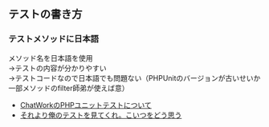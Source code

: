 ## テストの書き方

### テストメソッドに日本語
メソッド名を日本語を使用<br/>
→テストの内容が分かりやすい<br/>
→テストコードなので日本語でも問題ない（PHPUnitのバージョンが古いせいか一部メソッドのfilter師弟が使えば意）<br/>

- [ChatWorkのPHPユニットテストについて](https://creators-note.chatwork.com/entry/2017/12/08/100000)
- [それより俺のテストを見てくれ。こいつをどう思う](https://calpo.hatenadiary.org/entry/20120402/p1)
